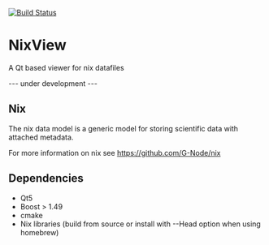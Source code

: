 [![Build Status](https://travis-ci.org/bendalab/NixView.svg?branch=master)](https://travis-ci.org/bendalab/NixView)

# NixView
A Qt based viewer for nix datafiles

--- under development ---

## Nix 
The nix data model is a generic model for storing scientific data with attached metadata.

For more information on nix see https://github.com/G-Node/nix


## Dependencies
 - Qt5
 - Boost > 1.49
 - cmake
 - Nix libraries (build from source or install with --Head option when using homebrew)

